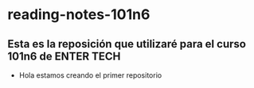 # reading-notes-101n6
## Esta es la reposición que utilizaré para el curso 101n6 de ENTER TECH

- Hola estamos creando el primer repositorio
